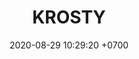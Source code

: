---
layout: 
permalink: /team/:title.html
categories: MVPP1024
sex: male1
tickets: 2
date: 2020-08-29 10:29:20 +0700
title: KROSTY
team: SM
MVPS: 1 #LB DFSR

---